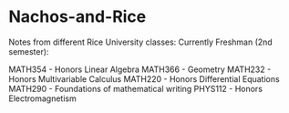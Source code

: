 # Nachos-and-Rice
Notes from different Rice University classes:
Currently Freshman (2nd semester):

MATH354 - Honors Linear Algebra
MATH366 - Geometry
MATH232 - Honors Multivariable Calculus
MATH220 - Honors Differential Equations
MATH290 - Foundations of mathematical writing
PHYS112 - Honors Electromagnetism 
